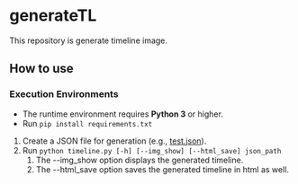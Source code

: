 # generateTL

This repository is generate timeline image.

## How to use

### Execution Environments

- The runtime environment requires **Python 3** or higher.
- Run ```pip install requirements.txt```

1. Create a JSON file for generation (e.g., [test.json](test.json)).
2. Run ```python timeline.py [-h] [--img_show] [--html_save] json_path```
   1. The --img_show option displays the generated timeline.
   2. The --html_save option saves the generated timeline in html as well.
